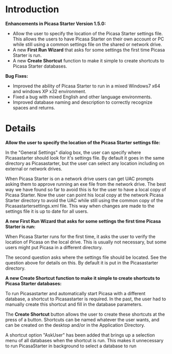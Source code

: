 # Introduction #

**Enhancements in Picasa Starter Version 1.5.0:**
  * Allow the user to specify the location of the Picasa Starter settings file. This allows the users to have Picasa Starter on their own account or PC while still using a common settings file on the shared or network drive.
  * A new **First Run Wizard** that asks for some settings the first time Picasa Starter is run.
  * A new **Create Shortcut** function to make it simple to create shortcuts to Picasa Starter databases.

**Bug Fixes:**
  * Improved the ability of Picasa Starter to run in a mixed Windows7 x64 and windows XP x32 environment.
  * Fixed a bug with mixed English and other language environments.
  * Improved database naming and description to correctly recognize spaces and returns.


# Details #


**Allow the user to specify the location of the Picasa Starter settings file:**

In the "General Settings" dialog box, the user can specify where Picasastarter should look for it's settings file.  By default it goes in the same directory as Picasastarter, but the user can select any location including on external or network drives.

When Picasa Starter is on a network drive users can get UAC prompts asking them to approve running an exe file from the network drive.  The best way we have found so far to avoid this is for the user to have a local copy of Picasa Starter.  Now the user can point his local copy at the network Picasa Starter directory to avoid the UAC while still using the common copy of the Picasastartersettings.xml file.  This way when changes are made to the settings file it is up to date for all users.


**A new First Run Wizard that asks for some settings the first time Picasa Starter is run:**

When Picasa Starter runs for the first time, it asks the user to verify the location of Picasa on the local drive. This is usually not necessary, but some users might put Picasa in a different directory.

The second question asks where the settings file should be located. See the question above for details on this. By default it is put in the Picasastarter directory.


**A new Create Shortcut function to make it simple to create shortcuts to Picasa Starter databases:**

To run Picasastarter and automatically start Picasa with a different database, a shortcut to Picasastarter is required. In the past, the user had to manually create this shortcut and fill in the database parameters.

The **Create Shortcut** button allows the user to create these shortcuts at the press of a button.  Shortcuts can be named whatever the user wants, and can be created on the desktop and/or in the Application Directory.

A shortcut option "AskUser" has been added that brings up a selection menu of all databases when the shortcut is run. This makes it unnecessary to run PicasaStarter in background to select a database to run